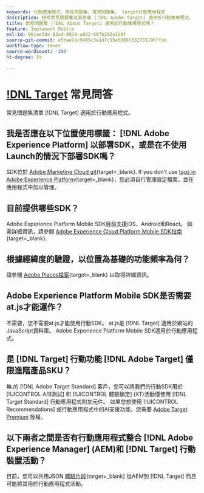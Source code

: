 ```yaml
---
keywords: 行動應用程式，常見問題集，常見問題集， target行動應用程式
description: 檢視常見問題集及其答案 [!DNL Adobe Target] 適用於行動應用程式。
title: 常見問題集 [!DNL About Target] 適用於行動應用程式嗎？
feature: Implement Mobile
exl-id: 06cae3de-83a4-4018-a832-66fb292a1d0f
source-git-commit: e5bae1ac9485c3e1d7c55e6386f332755196ffab
workflow-type: tm+mt
source-wordcount: '300'
ht-degree: 5%

---
```


# [!DNL Target](適用於行動應用程式) 常見問答

常見問題集清單 [!DNL Target] 適用於行動應用程式。

## 我是否應在以下位置使用標籤： [!DNL Adobe Experience Platform] 以部署SDK，或是在不使用Launch的情況下部署SDK嗎？

SDK位於 [Adobe Marketing Cloud git](https://github.com/Adobe-Marketing-Cloud/acp-sdks/){target=_blank}. If you don't use [tags in Adobe Experience Platform](https://experienceleague.adobe.com/docs/experience-platform/tags/home.html){target=_blank}，您必須自行管理設定檔案，並在應用程式中加以管理。

## 目前提供哪些SDK？

Adobe Experience Platform Mobile SDK目前支援iOS、Android和React。 如需詳細資訊，請參閱 [Adobe Experience Cloud Platform Mobile SDK指南](https://experienceleague.adobe.com/docs/mobile.html){target=_blank}.

## 根據經緯度的驗證，以位置為基礎的功能頻率為何？

請參閱 [Adobe Places檔案](https://experienceleague.adobe.com/docs/places/using/home.html){target=_blank} 以取得詳細資訊。

## Adobe Experience Platform Mobile SDK是否需要at.js才能運作？

不需要，您不需要at.js才能使用行動SDK。 at.js是 [!DNL Target] 適用於網站的JavaScript資料庫。 Adobe Experience Platform Mobile SDK適用於行動應用程式。

## 是 [!DNL Target] 行動功能 [!DNL Adobe Target] 僅限進階產品SKU？

無.的 [!DNL Adobe Target Standard] 客戶，您可以將我們的行動SDK用於 [!UICONTROL A/B測試] 和 [!UICONTROL 體驗鎖定] (XT)活動僅使用 [!DNL Target Standard] 行動應用程式附加元件。 如果您想使用 [!UICONTROL Recommendations] 或行動應用程式中的AI支援功能，您需要 [Adobe Target Premium](https://experienceleague.adobe.com/docs/target/using/introduction/intro.html#premium) 授權。

## 以下兩者之間是否有行動應用程式整合 [!DNL Adobe Experience Manager] (AEM)和 [!DNL Target] 行動裝置活動？

目前，您可以共用JSON [體驗片段](https://experienceleague.adobe.com/docs/target/using/experiences/offers/aem-experience-fragments.html){target=_blank} 從AEM到 [!DNL Target] 而且可能將其用於行動應用程式活動。
